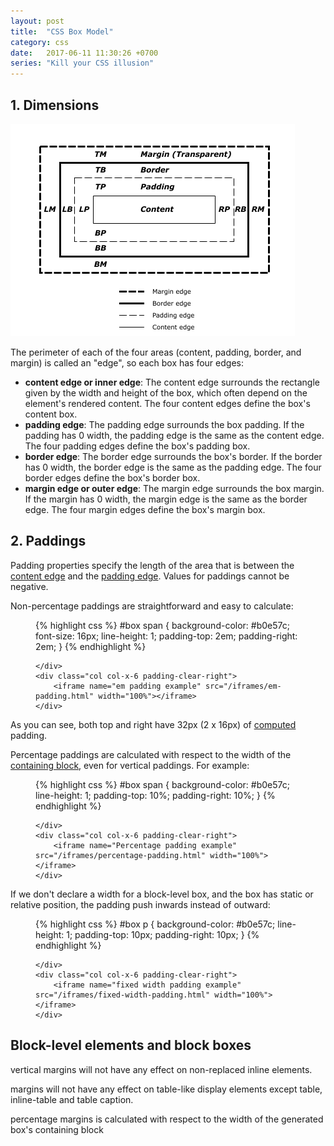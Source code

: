 ```yaml
---
layout: post
title:  "CSS Box Model"
category: css
date:   2017-06-11 11:30:26 +0700
series: "Kill your CSS illusion"
---
```


## 1. Dimensions

![Box model](/images/box-model.png)

The perimeter of each of the four areas (content, padding, border, and margin) is called an "edge", so each box has four edges:

- <strong id="content-edge">content edge or inner edge</strong>: The content edge surrounds the rectangle given by the width and height of the box, which often depend on the element's rendered content. The four content edges define the box's content box.
- <strong id="padding-edge">padding edge</strong>: The padding edge surrounds the box padding. If the padding has 0 width, the padding edge is the same as the content edge. The four padding edges define the box's padding box.
- <strong id="border-edge">border edge</strong>: The border edge surrounds the box's border. If the border has 0 width, the border edge is the same as the padding edge. The four border edges define the box's border box.
- <strong id="margin-edge">margin edge or outer edge</strong>: The margin edge surrounds the box margin. If the margin has 0 width, the margin edge is the same as the border edge. The four margin edges define the box's margin box.

## 2. Paddings

Padding properties specify the length of the area that is between the [content edge](/css/terminologies.html#content-edge) and the [padding edge](/css/terminologies.html#padding-edge). Values for paddings cannot be negative.

Non-percentage paddings are straightforward and easy to calculate:

<figure class="flex wrap justify-between">
    <div class="col col-x-6 padding-clear-left">

{% highlight css %}
#box span {
    background-color: #b0e57c;
    font-size: 16px;
    line-height: 1;
    padding-top: 2em;
    padding-right: 2em;
}
{% endhighlight %}

    </div>
    <div class="col col-x-6 padding-clear-right">
        <iframe name="em padding example" src="/iframes/em-padding.html" width="100%"></iframe>
    </div>
</figure>

As you can see, both top and right have 32px (2 x 16px) of [computed](/css/terminologies.html#computed-value) padding.

Percentage paddings are calculated with respect to the width of the [containing block](/css/terminologies.html#containing-block), even for vertical paddings. For example:

<figure class="flex wrap justify-between">
    <div class="col col-x-6 padding-clear-left">

{% highlight css %}
#box span {
    background-color: #b0e57c;
    line-height: 1;
    padding-top: 10%;
    padding-right: 10%;
}
{% endhighlight %}

    </div>
    <div class="col col-x-6 padding-clear-right">
        <iframe name="Percentage padding example" src="/iframes/percentage-padding.html" width="100%"></iframe>
    </div>
</figure>

If we don't declare a width for a block-level box, and the box has static or relative position, the padding push inwards instead of outward:

<figure class="flex wrap justify-between">
    <div class="col col-x-6 padding-clear-left">

{% highlight css %}
#box p {
  background-color: #b0e57c;
  line-height: 1;
  padding-top: 10px;
  padding-right: 10px;
}
{% endhighlight %}

    </div>
    <div class="col col-x-6 padding-clear-right">
        <iframe name="fixed width padding example" src="/iframes/fixed-width-padding.html" width="100%"></iframe>
    </div>
</figure>

## Block-level elements and block boxes

vertical margins will not have any effect on non-replaced inline elements.

margins will not have any effect on table-like display elements except table, inline-table and table caption.

percentage margins is calculated with respect to the width of the generated box's containing block
